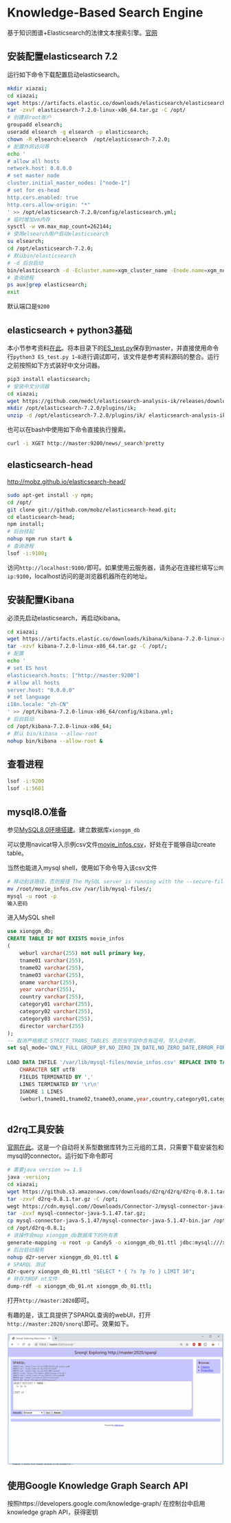# Knowledge-Based Search Engine

基于知识图谱+Elasticsearch的法律文本搜索引擎。[官网](https://www.elastic.co/cn/downloads/)


## 安装配置elasticsearch 7.2

运行如下命令下载配置启动elasticsearch。

```bash
mkdir xiazai;
cd xiazai;
wget https://artifacts.elastic.co/downloads/elasticsearch/elasticsearch-7.2.0-linux-x86_64.tar.gz;
tar -zxvf elasticsearch-7.2.0-linux-x86_64.tar.gz -C /opt/
# 创建非root账户
groupadd elsearch;
useradd elsearch -g elsearch -p elasticsearch;
chown -R elsearch:elsearch  /opt/elasticsearch-7.2.0;
# 配置外网访问等
echo '
# allow all hosts
network.host: 0.0.0.0
# set master node
cluster.initial_master_nodes: ["node-1"]
# set for es-head
http.cors.enabled: true
http.cors.allow-origin: "*"
' >> /opt/elasticsearch-7.2.0/config/elasticsearch.yml;
# 临时增加vm内存
sysctl -w vm.max_map_count=262144;
# 使用elsearch用户启动elasticsearch
su elsearch;
cd /opt/elasticsearch-7.2.0;
# 默认bin/elasticsearch 
# -d 后台启动
bin/elasticsearch -d -Ecluster.name=xgm_cluster_name -Enode.name=xgm_node_name;
# 查询进程
ps aux|grep elasticsearch;
exit
```

默认端口是`9200`

## elasticsearch + python3基础

本小节参考资料[在此](https://cloud.tencent.com/developer/article/1189279)。将本目录下的[ES_test.py](./ES_test.py)保存到master，并直接使用命令行`python3 ES_test.py 1~8`进行调试即可，该文件是参考资料源码的整合。运行之前按照如下方式装好中文分词器。

```bash
pip3 install elasticsearch;
# 安装中文分词器
cd xiazai;
wget https://github.com/medcl/elasticsearch-analysis-ik/releases/download/v7.2.0/elasticsearch-analysis-ik-7.2.0.zip;
mkdir /opt/elasticsearch-7.2.0/plugins/ik;
unzip -d /opt/elasticsearch-7.2.0/plugins/ik/ elasticsearch-analysis-ik-7.2.0.zip;
```

也可以在bash中使用如下命令直接执行搜索。

```bash
curl -i XGET http://master:9200/news/_search?pretty
```


## elasticsearch-head

http://mobz.github.io/elasticsearch-head/

```bash
sudo apt-get install -y npm;
cd /opt/
git clone git://github.com/mobz/elasticsearch-head.git;
cd elasticsearch-head;
npm install;
# 后台挂起
nohup npm run start &
# 查询进程
lsof -i:9100;
```
访问`http://localhost:9100/`即可。如果使用云服务器，请务必在连接栏填写`公网ip:9100`，localhost访问的是浏览器机器所在的地址。

## 安装配置Kibana

必须先启动elasticsearch，再启动kibana。

```bash
cd xiazai;
wget https://artifacts.elastic.co/downloads/kibana/kibana-7.2.0-linux-x86_64.tar.gz;
tar -xzvf kibana-7.2.0-linux-x86_64.tar.gz -C /opt/;
# 配置
echo '
# set ES host
elasticsearch.hosts: ["http://master:9200"]
# allow all hosts
server.host: "0.0.0.0"
# set language
i18n.locale: "zh-CN"
' >> /opt/kibana-7.2.0-linux-x86_64/config/kibana.yml;
# 后台启动
cd /opt/kibana-7.2.0-linux-x86_64;
# 默认 bin/kibana --allow-root
nohup bin/kibana --allow-root &
```


## 查看进程

```bash
lsof -i:9200
lsof -i:5601
```


## mysql8.0准备

参见[MySQL8.0环境搭建](https://github.com/JimXiongGM/BigDataProject/blob/master/Documentations/MySql_8.0.md)。建立数据库`xionggm_db`

可以使用navicat导入示例csv文件[movie_infos.csv](./movie_infos.csv)，好处在于能够自动create table。

当然也能进入mysql shell，使用如下命令导入该csv文件
```bash
# 移动到该路径，否则报错 The MySQL server is running with the --secure-file-priv option so it cannot execute this statement
mv /root/movie_infos.csv /var/lib/mysql-files/;
mysql -u root -p
输入密码
```

进入MySQL shell

```sql
use xionggm_db;
CREATE TABLE IF NOT EXISTS movie_infos
(
    weburl varchar(255) not null primary key,
    tname01 varchar(255),
    tname02 varchar(255),
    tname03 varchar(255),
    oname varchar(255),
    year varchar(255),
    country varchar(255),
    category01 varchar(255),
    category02 varchar(255),
    category03 varchar(255),
    director varchar(255)
);
-- 取消严格模式 STRICT_TRANS_TABLES 否则当字段中含有逗号，导入会中断。
set sql_mode='ONLY_FULL_GROUP_BY,NO_ZERO_IN_DATE,NO_ZERO_DATE,ERROR_FOR_DIVISION_BY_ZERO,NO_ENGINE_SUBSTITUTION';

LOAD DATA INFILE '/var/lib/mysql-files/movie_infos.csv' REPLACE INTO TABLE movie_infos
    CHARACTER SET utf8
    FIELDS TERMINATED BY ','
    LINES TERMINATED BY '\r\n'
    IGNORE 1 LINES
    (weburl,tname01,tname02,tname03,oname,year,country,category01,category02,category03,director);
    
```



## d2rq工具安装

[官网在此](http://d2rq.org/getting-started)。这是一个自动将关系型数据库转为三元组的工具，只需要下载安装包和mysql的connector。运行如下命令即可

```bash
# 需要java version >= 1.5
java -version;
cd xiazai;
wget https://github.s3.amazonaws.com/downloads/d2rq/d2rq/d2rq-0.8.1.tar.gz?X-Amz-Algorithm=AWS4-HMAC-SHA256&X-Amz-Credential=AKIAISTNZFOVBIJMK3TQ%2F20190705%2Fus-east-1%2Fs3%2Faws4_request&X-Amz-Date=20190705T115758Z&X-Amz-Expires=300&X-Amz-SignedHeaders=host&X-Amz-Signature=fb57b739e6226da472c0fa5bc4686b7ab7bc3af357043c4477a2c5e0f89be844;
tar -zxvf d2rq-0.8.1.tar.gz -C /opt;
wegt https://cdn.mysql.com//Downloads/Connector-J/mysql-connector-java-5.1.47.tar.gz;
tar -zvxf mysql-connector-java-5.1.47.tar.gz;
cp mysql-connector-java-5.1.47/mysql-connector-java-5.1.47-bin.jar /opt/d2rq-0.8.1/lib/;
cd /opt/d2rq-0.8.1;
# 该操作会map xionggm_db数据库下的所有表
generate-mapping -u root -p Candy5 -o xionggm_db_01.ttl jdbc:mysql:///xionggm_db?useSSL=false;
# 后台启动服务
nohup d2r-server xionggm_db_01.ttl &
# SPARQL 测试
d2r-query xionggm_db_01.ttl "SELECT * { ?s ?p ?o } LIMIT 10";
# 转存为RDF nt文件
dump-rdf -o xionggm_db_01.nt xionggm_db_01.ttl;
```
打开`http://master:2020`即可。

有趣的是，该工具提供了SPARQL查询的webUI，打开`http://master:2020/snorql`即可。效果如下。

![d2rq_snorql.png](./d2rq_snorql.png)










## 使用Google Knowledge Graph Search API


按照https://developers.google.com/knowledge-graph/
在控制台中启用knowledge graph API，获得密钥







